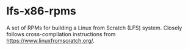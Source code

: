 # lfs-x86-rpms
A set of RPMs for building a Linux from Scratch (LFS) system. Closely follows cross-compilation instructions from https://www.linuxfromscratch.org/.
